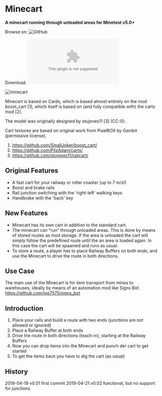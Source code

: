 Minecart
========

**A minecart running through unloaded areas for Minetest v5.0+**


Browse on: ![GitHub](https://github.com/joe7575/minecart)

Download: ![GitHub](https://github.com/joe7575/minecart/archive/master.zip)

![minecart](https://github.com/joe7575/minecart/blob/master/screenshot.png)


Minecart is based on Cards, which is
based almost entirely on the mod boost_cart [1], which
itself is based on (and fully compatible with) the carts mod [2].

The model was originally designed by stujones11 [3] (CC-0).

Cart textures are based on original work from PixelBOX by Gambit (permissive
license).


1. https://github.com/SmallJoker/boost_cart/
2. https://github.com/PilzAdam/carts/
3. https://github.com/stujones11/railcart/


Original Features
-----------------
- A fast cart for your railway or roller coaster (up to 7 m/s!)
- Boost and brake rails
- Rail junction switching with the 'right-left' walking keys
- Handbrake with the 'back' key

New Features
------------
- Minecart has its own cart in addition to the standard cart.
- The minecart can "run" through unloaded areas. This is done by 
  means of stored routes as mod storage. If the area is unloaded
  the cart will simply follow the predefined route until the an
  area is loaded again. In this case the cart will be spawned and
  runs as usual.
- To store a route, a player has to place Railway Buffers on both ends,
  and use the Minecart to drive the route in both directions.

Use Case
--------
The main use of the Minecart is for item transport from mines to warehouses,
ideally by means of an automation mod like Signs Bot.
https://github.com/joe7575/signs_bot

Introduction
------------

1. Place your rails and build a route with two ends (junctions are not allowed or ignored)
2. Place a Railway Buffer at both ends
3. Drive the route in both directions (teach-in), starting at the Railway Buffers
4. Now you can drop items into the Minecart and punch der cart to get started
5. To get the items back you have to dig the cart (as usual)

History
-------

2019-04-19  v0.01  first commit
2019-04-21  v0.02  functional, but no support for junctions
